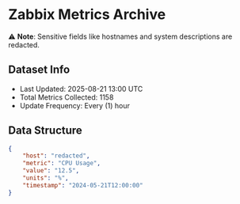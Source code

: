 # Zabbix Metrics Archive

⚠️ **Note**: Sensitive fields like hostnames and system descriptions are redacted.

## Dataset Info
- Last Updated: 2025-08-21 13:00 UTC
- Total Metrics Collected: 1158
- Update Frequency: Every (1) hour

## Data Structure
```json
{
    "host": "redacted",
    "metric": "CPU Usage",
    "value": "12.5",
    "units": "%",
    "timestamp": "2024-05-21T12:00:00"
}
```
